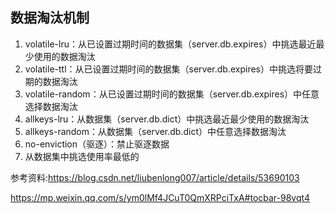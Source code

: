 ## 数据淘汰机制

1.  volatile-lru：从已设置过期时间的数据集（server.db.expires）中挑选最近最少使用的数据淘汰
2.  volatile-ttl：从已设置过期时间的数据集（server.db.expires）中挑选将要过期的数据淘汰
3.  volatile-random：从已设置过期时间的数据集（server.db.expires）中任意选择数据淘汰
4.  allkeys-lru：从数据集（server.db.dict）中挑选最近最少使用的数据淘汰
5.  allkeys-random：从数据集（server.db.dict）中任意选择数据淘汰
6.  no-enviction（驱逐）：禁止驱逐数据
7. 从数据集中挑选使用率最低的




参考资料:https://blog.csdn.net/liubenlong007/article/details/53690103

https://mp.weixin.qq.com/s/ym0lMf4JCuT0QmXRPciTxA#tocbar-98vqt4